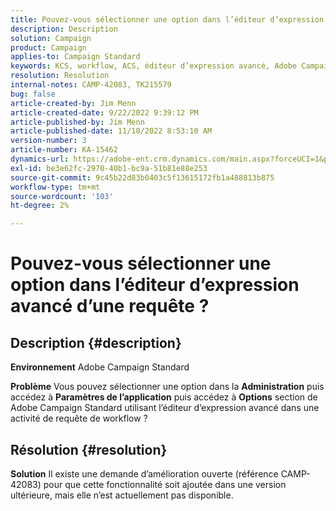 ```yaml
---
title: Pouvez-vous sélectionner une option dans l’éditeur d’expression avancé d’une requête ?
description: Description
solution: Campaign
product: Campaign
applies-to: Campaign Standard
keywords: KCS, workflow, ACS, éditeur d’expression avancé, Adobe Campaign Standard, option de sélection, requête, solution
resolution: Resolution
internal-notes: CAMP-42083, TK215579
bug: false
article-created-by: Jim Menn
article-created-date: 9/22/2022 9:39:12 PM
article-published-by: Jim Menn
article-published-date: 11/18/2022 8:53:10 AM
version-number: 3
article-number: KA-15462
dynamics-url: https://adobe-ent.crm.dynamics.com/main.aspx?forceUCI=1&pagetype=entityrecord&etn=knowledgearticle&id=3f6ed8fb-be3a-ed11-9db1-0022480866ad
exl-id: be3e62fc-2970-40b1-bc9a-51b81e88e253
source-git-commit: 9c45b22d83b0403c5f13615172fb1a488813b875
workflow-type: tm+mt
source-wordcount: '103'
ht-degree: 2%

---
```


# Pouvez-vous sélectionner une option dans l’éditeur d’expression avancé d’une requête ?

## Description {#description}


<b>Environnement</b>
Adobe Campaign Standard

<b>Problème</b>
Vous pouvez sélectionner une option dans la <b>Administration</b> puis accédez à <b>Paramètres de l’application</b> puis accédez à <b>Options</b> section de Adobe Campaign Standard utilisant l’éditeur d’expression avancé dans une activité de requête de workflow ?


## Résolution {#resolution}


<b>Solution</b>
Il existe une demande d’amélioration ouverte (référence CAMP-42083) pour que cette fonctionnalité soit ajoutée dans une version ultérieure, mais elle n’est actuellement pas disponible.
